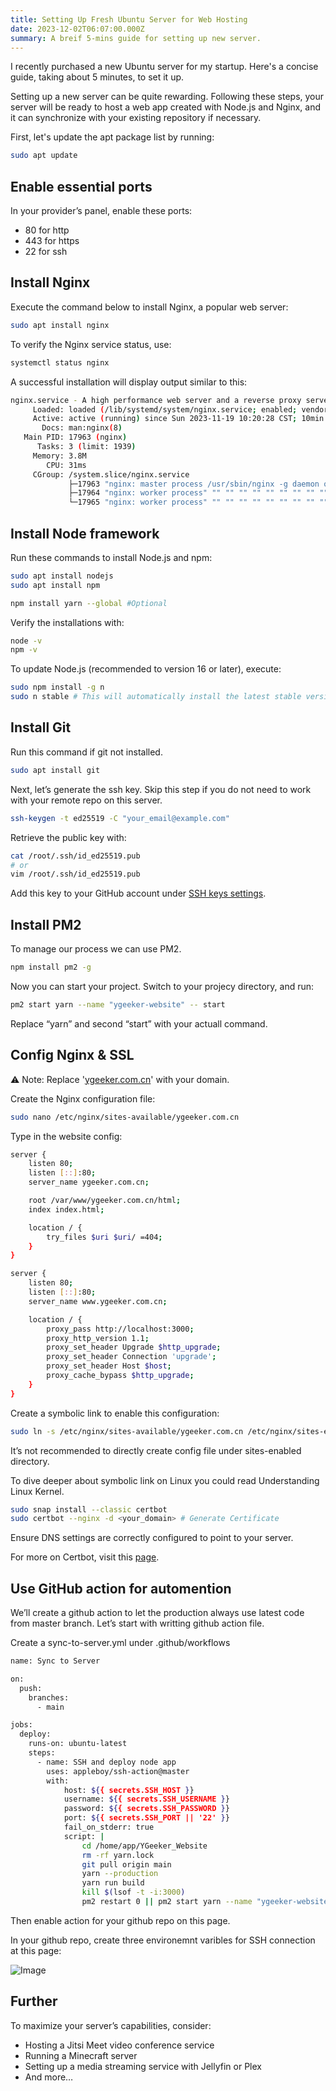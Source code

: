 ```yaml
---
title: Setting Up Fresh Ubuntu Server for Web Hosting
date: 2023-12-02T06:07:00.000Z
summary: A breif 5-mins guide for setting up new server.
---
```





I recently purchased a new Ubuntu server for my startup. Here's a concise guide, taking about 5 minutes, to set it up.

Setting up a new server can be quite rewarding. Following these steps, your server will be ready to host a web app created with Node.js and Nginx, and it can synchronize with your existing repository if necessary.

First, let's update the apt package list by running:

```bash
sudo apt update
```

## Enable essential ports

In your provider’s panel, enable these ports:
- 80 for http
- 443 for https
- 22 for ssh

## Install Nginx

Execute the command below to install Nginx, a popular web server:

```bash
sudo apt install nginx
```

To verify the Nginx service status, use:

```bash
systemctl status nginx
```

A successful installation will display output similar to this:

```bash
nginx.service - A high performance web server and a reverse proxy server
     Loaded: loaded (/lib/systemd/system/nginx.service; enabled; vendor preset: enabled)
     Active: active (running) since Sun 2023-11-19 10:20:28 CST; 10min ago
       Docs: man:nginx(8)
   Main PID: 17963 (nginx)
      Tasks: 3 (limit: 1939)
     Memory: 3.8M
        CPU: 31ms
     CGroup: /system.slice/nginx.service
             ├─17963 "nginx: master process /usr/sbin/nginx -g daemon on; master_process on;"
             ├─17964 "nginx: worker process" "" "" "" "" "" "" "" "" "" "" "" "" "" "" "" "" "" "" "" "" "" "" "" "" "" "" ""
             └─17965 "nginx: worker process" "" "" "" "" "" "" "" "" "" "" "" "" "" "" "" "" "" "" "" "" "" "" "" "" "" "" ""
```

## Install Node framework

Run these commands to install Node.js and npm:

```bash
sudo apt install nodejs
sudo apt install npm

npm install yarn --global #Optional
```

Verify the installations with:

```bash
node -v
npm -v
```

To update Node.js (recommended to version 16 or later), execute:

```bash
sudo npm install -g n
sudo n stable # This will automatically install the latest stable version of node
```

## Install Git

Run this command if git not installed.

```bash
sudo apt install git
```

Next, let’s generate the ssh key. Skip this step if you do not need to work with your remote repo on this server.

```bash
ssh-keygen -t ed25519 -C "your_email@example.com"
```

Retrieve the public key with:

```bash
cat /root/.ssh/id_ed25519.pub
# or
vim /root/.ssh/id_ed25519.pub
```

Add this key to your GitHub account under [SSH keys settings](https://github.com/settings/keys).

## Install PM2

To manage our process we can use PM2. 

```bash
npm install pm2 -g
```

Now you can start your project. Switch to your projecy directory, and run:

```bash
pm2 start yarn --name "ygeeker-website" -- start
```

Replace “yarn” and second “start” with your actuall command.

## Config Nginx & SSL

⚠️  Note: Replace '[ygeeker.com.cn](http://ygeeker.com.cn/)' with your domain.

Create the Nginx configuration file:

```bash
sudo nano /etc/nginx/sites-available/ygeeker.com.cn
```

Type in the website config:

```bash
server {
    listen 80;
    listen [::]:80;
    server_name ygeeker.com.cn;

    root /var/www/ygeeker.com.cn/html;
    index index.html;

    location / {
        try_files $uri $uri/ =404;
    }
}

server {
    listen 80;
    listen [::]:80;
    server_name www.ygeeker.com.cn;

    location / {
        proxy_pass http://localhost:3000;
        proxy_http_version 1.1;
        proxy_set_header Upgrade $http_upgrade;
        proxy_set_header Connection 'upgrade';
        proxy_set_header Host $host;
        proxy_cache_bypass $http_upgrade;
    }
}
```

Create a symbolic link to enable this configuration:

```bash
sudo ln -s /etc/nginx/sites-available/ygeeker.com.cn /etc/nginx/sites-enabled/
```

It’s not recommended to directly create config file under sites-enabled directory.

To dive  deeper about symbolic link on Linux you could read Understanding Linux Kernel.

```bash
sudo snap install --classic certbot
sudo certbot --nginx -d <your_domain> # Generate Certificate
```

Ensure DNS settings are correctly configured to point to your server.

For more on Certbot, visit this [page](https://certbot.eff.org/instructions?ws=nginx&os=ubuntufocal).

## Use GitHub action for automention

We’ll create a github action to let the production always use latest code from master branch. Let’s start with writting github action file.

Create a sync-to-server.yml under .github/workflows

```bash
name: Sync to Server

on:
  push:
    branches:
      - main

jobs:
  deploy:
    runs-on: ubuntu-latest
    steps:
      - name: SSH and deploy node app
        uses: appleboy/ssh-action@master
        with:
            host: ${{ secrets.SSH_HOST }}
            username: ${{ secrets.SSH_USERNAME }}
            password: ${{ secrets.SSH_PASSWORD }}
            port: ${{ secrets.SSH_PORT || '22' }}
            fail_on_stderr: true
            script: |
                cd /home/app/YGeeker_Website
                rm -rf yarn.lock
                git pull origin main
                yarn --production
                yarn run build
                kill $(lsof -t -i:3000)
                pm2 restart 0 || pm2 start yarn --name "ygeeker-website" -- start
```

Then enable action for your github repo on this page. 

In your github repo, create three environemnt varibles for SSH connection at this page:

![Image](/image/post/145962c0-71f0-49bb-8f2e-3bcbe73f476f_Screenshot_2023-11-28_at_08.58.02.png)



## Further

To maximize your server’s capabilities, consider:
- Hosting a Jitsi Meet video conference service
- Running a Minecraft server
- Setting up a media streaming service with Jellyfin or Plex
- And more…


